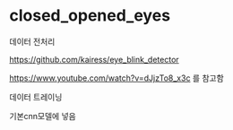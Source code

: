 # closed_opened_eyes

데이터 전처리 

https://github.com/kairess/eye_blink_detector

https://www.youtube.com/watch?v=dJjzTo8_x3c 를 참고함



데이터 트레이닝

기본cnn모델에 넣음
